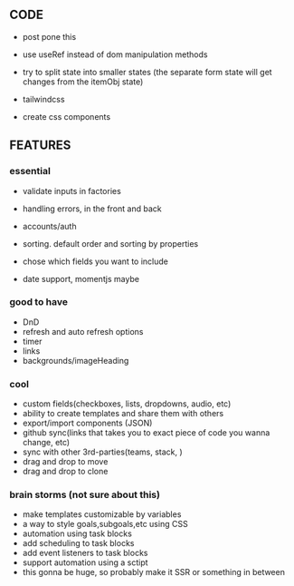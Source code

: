 ## CODE

-   post pone this
-   use useRef instead of dom manipulation methods
-   try to split state into smaller states (the separate form state will get changes from the itemObj state)

-   tailwindcss
-   create css components

## FEATURES

### essential

-   validate inputs in factories
-   handling errors, in the front and back
-   accounts/auth

-   sorting. default order and sorting by properties
-   chose which fields you want to include
-   date support, momentjs maybe

### good to have

-   DnD
-   refresh and auto refresh options
-   timer
-   links
-   backgrounds/imageHeading

### cool

-   custom fields(checkboxes, lists, dropdowns, audio, etc)
-   ability to create templates and share them with others
-   export/import components (JSON)
-   github sync(links that takes you to exact piece of code you wanna change, etc)
-   sync with other 3rd-parties(teams, stack, )
-   drag and drop to move
-   drag and drop to clone

### brain storms (not sure about this)

-   make templates customizable by variables
-   a way to style goals,subgoals,etc using CSS
-   automation using task blocks
-   add scheduling to task blocks
-   add event listeners to task blocks
-   support automation using a sctipt
-   this gonna be huge, so probably make it SSR or something in between
